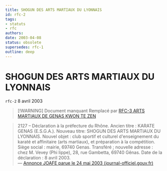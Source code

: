 ```yaml
---
title: SHOGUN DES ARTS MARTIAUX DU LYONNAIS
id: rfc-2
tags: 
- statuts
- rfc
authors:
date: 2003-04-08
status: obsolete
supersedes: rfc-1
outline: deep
---
```

# SHOGUN DES ARTS MARTIAUX DU LYONNAIS
`rfc-2` 8 avril 2003

> [!WARNING] Document manquant
> Remplacé par [RFC-3 ARTS MARTIAUX DE GENAS KWON TE ZEN](rfc-3-arts-martiaux-de-genas-kwon-te-zen)

> 2127 – Déclaration à la préfecture du Rhône. Ancien titre : KARATE GENAS (E.S.G.A.). Nouveau titre: SHOGUN DES ARTS MARTIAUX DU LYONNAIS. Nouvel objet : club sportif et culturel d'enseignement du karaté et affinitaire (arts martiaux), et préparation à la compétition. Siège social : mairie, 69740 Genas. Transféré ; nouvelle adresse : chez M. Vevey (Phi lippe), 28, rue Gambetta, 69740 Gênas. Date de la déclaration : 8 avril 2003.  
> — [Annonce JOAFE parue le 24 mai 2003 (journal-officiel.gouv.fr)](https://www.journal-officiel.gouv.fr/pages/associations-detail-annonce/?q.id=id:200300212127)

